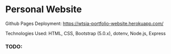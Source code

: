 # Personal Website
Github Pages Deployment: https://wtsia-portfolio-website.herokuapp.com/

Technologies Used: HTML, CSS, Bootstrap (5.0.x), dotenv, Node.js, Express

### TODO:

